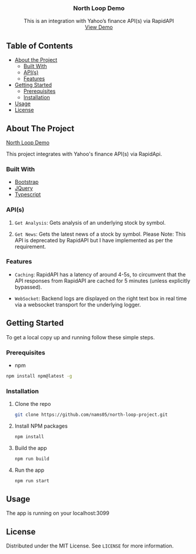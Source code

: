   <h3 align="center">North Loop Demo</h3>

<p align="center">
This is an integration with Yahoo’s finance API(s) via RapidAPI
<br />
<a href="https://nams.terminalbytes.com">View Demo</a>
</p>



<!-- TABLE OF CONTENTS -->
## Table of Contents

* [About the Project](#about-the-project)
  * [Built With](#built-with)
  * [API(s)](#apis)
  * [Features](#features)
* [Getting Started](#getting-started)
  * [Prerequisites](#prerequisites)
  * [Installation](#installation)
* [Usage](#usage)
* [License](#license)

<!-- ABOUT THE PROJECT -->
## About The Project

[North Loop Demo](https://nams.terminalbytes.com)

This project integrates with Yahoo's finance API(s) via RapidApi.

### Built With
* [Bootstrap](https://getbootstrap.com)
* [JQuery](https://jquery.com)
* [Typescript](https://www.typescriptlang.org/)

### API(s)
1. `Get Analysis`: Gets analysis of an underlying stock by symbol.
   
2. `Get News`: Gets the latest news of a stock by symbol. Please Note: This API is deprecated by RapidAPI but I have implemented as per the requirement.
   
### Features
- `Caching`: RapidAPI has a latency of around 4-5s, to circumvent that the API responses from RapidAPI are cached for 5 minutes (unless explicitly bypassed).

- `WebSocket`: Backend logs are displayed on the right text box in real time via a websocket transport for the underlying logger.


<!-- GETTING STARTED -->
## Getting Started

To get a local copy up and running follow these simple steps.

### Prerequisites

* npm
```sh
npm install npm@latest -g
```

### Installation

1. Clone the repo
    ```sh
    git clone https://github.com/nams05/north-loop-project.git
    ```
2. Install NPM packages
    ```sh
    npm install
    ```
3. Build the app
    ```sh
    npm run build
    ```
4. Run the app
   ```sh
   npm run start
    ```

## Usage

The app is running on your localhost:3099

<!-- LICENSE -->
## License

Distributed under the MIT License. See `LICENSE` for more information.
